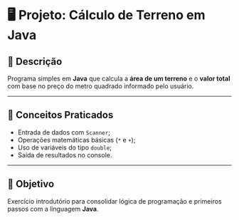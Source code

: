 # 🖥️ Projeto: Cálculo de Terreno em Java

## 📌 Descrição
Programa simples em **Java** que calcula a **área de um terreno** e o **valor total** com base no preço do metro quadrado informado pelo usuário.  

---

## 🎯 Conceitos Praticados
- Entrada de dados com `Scanner`;  
- Operações matemáticas básicas (`*` e `+`);  
- Uso de variáveis do tipo `double`;  
- Saída de resultados no console.  

---

## 🚀 Objetivo
Exercício introdutório para consolidar lógica de programação e primeiros passos com a linguagem **Java**.

